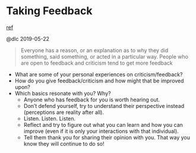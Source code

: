 # Taking Feedback
[ref](http://katemats.com/taking-feedback/)

@dlc 2019-05-22

> Everyone has a reason, or an explanation as to why they did something, said something, or acted in a particular way. 
> People who are open to feedback and criticism tend to get more feedback

- What are some of your personal experiences on criticism/feedback?
- How do you give feedback/criticism and how might that be improved upon?
- Which basics resonate with you? Why?
  - Anyone who has feedback for you is worth hearing out.
  - Don’t defend yourself, try to understand their perspective instead (perceptions are reality after all).
  - Listen. Listen. Listen.
  - Reflect and try to figure out what you can learn and how you can improve (even if it is only your interactions with that individual).
  - Tell them thank you for sharing their opinion with you.  That way you know they will continue to do so!